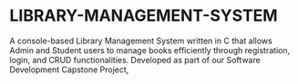 # LIBRARY-MANAGEMENT-SYSTEM
A console-based Library Management System written in C that allows Admin and Student users to manage books efficiently through registration, login, and CRUD functionalities. Developed as part of our Software Development Capstone Project,
